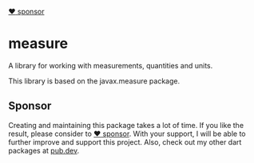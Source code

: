 [:heart: sponsor](https://github.com/sponsors/rbellens)


# measure

A library for working with measurements, quantities and units.

This library is based on the javax.measure package.


## Sponsor

Creating and maintaining this package takes a lot of time. If you like the result, please consider to [:heart: sponsor](https://github.com/sponsors/rbellens). 
With your support, I will be able to further improve and support this project.
Also, check out my other dart packages at [pub.dev](https://pub.dev/packages?q=publisher%3Aappsup.be).


